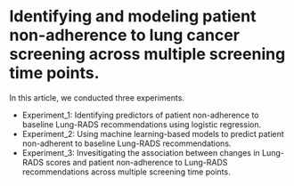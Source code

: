# Identifying and modeling patient non-adherence to lung cancer screening across multiple screening time points.

In this article, we conducted three experiments.

* Experiment_1: Identifying predictors of patient non-adherence to baseline Lung-RADS recommendations using logistic regression.
* Experiment_2: Using machine learning-based models to predict patient non-adherent to baseline Lung-RADS recommendations.
* Experiment_3: Invesitigating the association between changes in Lung-RADS scores and patient non-adherence to Lung-RADS recommendations across multiple screening time points.

